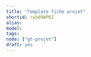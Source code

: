```yaml
---
title: "Template fiche projet"
shortid: ryb09WPRZ
alias:
model:
tags:
node: ["gt-projet"]
draft: yes
---
```

